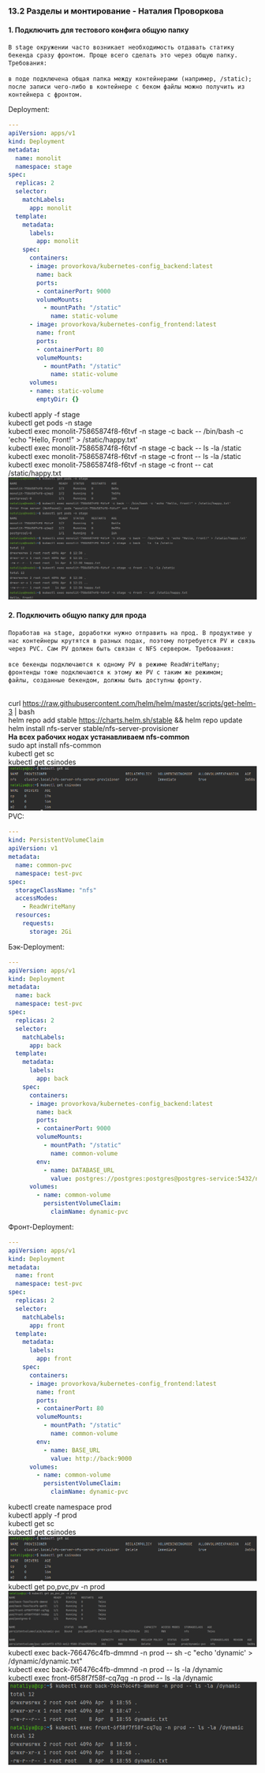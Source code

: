### 13.2 Разделы и монтирование - Наталия Проворкова
#### 1. Подключить для тестового конфига общую папку
```
В stage окружении часто возникает необходимость отдавать статику бекенда сразу фронтом. Проще всего сделать это через общую папку. Требования:

в поде подключена общая папка между контейнерами (например, /static);
после записи чего-либо в контейнере с беком файлы можно получить из контейнера с фронтом.
```
Deployment:
```yaml
---
apiVersion: apps/v1
kind: Deployment
metadata:
  name: monolit
  namespace: stage
spec:
  replicas: 2
  selector:
    matchLabels:
      app: monolit
  template:
    metadata:
      labels:
        app: monolit
    spec:
      containers:
      - image: provorkova/kubernetes-config_backend:latest
        name: back
        ports:
        - containerPort: 9000
        volumeMounts:
          - mountPath: "/static"
            name: static-volume
      - image: provorkova/kubernetes-config_frontend:latest
        name: front
        ports:
        - containerPort: 80
        volumeMounts:
          - mountPath: "/static"
            name: static-volume
      volumes:
      - name: static-volume
        emptyDir: {}
```
kubectl apply -f stage
<br>kubectl get pods -n stage
<br>kubectl exec monolit-75865874f8-f6tvf -n stage -c back -- /bin/bash -c 'echo "Hello, Front!" > /static/happy.txt'
<br>kubectl exec monolit-75865874f8-f6tvf -n stage -c back -- ls -la /static
<br>kubectl exec monolit-75865874f8-f6tvf -n stage -c front -- ls -la /static
<br>kubectl exec monolit-75865874f8-f6tvf -n stage -c front -- cat /static/happy.txt
<br>![stage](imgs/stage.png)
#### 2. Подключить общую папку для прода
```
Поработав на stage, доработки нужно отправить на прод. В продуктиве у нас контейнеры крутятся в разных подах, поэтому потребуется PV и связь через PVC. Сам PV должен быть связан с NFS сервером. Требования:

все бекенды подключаются к одному PV в режиме ReadWriteMany;
фронтенды тоже подключаются к этому же PV с таким же режимом;
файлы, созданные бекендом, должны быть доступны фронту.
```
<br>curl https://raw.githubusercontent.com/helm/helm/master/scripts/get-helm-3 | bash
<br>helm repo add stable https://charts.helm.sh/stable && helm repo update
<br>helm install nfs-server stable/nfs-server-provisioner
<br><b>На всех рабочих нодах устанавливаем nfs-common</b>
<br>sudo apt install nfs-common
<br>kubectl get sc
<br>kubectl get csinodes
<br>![prod-provisioners](imgs/prod-provisioners.png)
<br>PVC:
```yaml
---
kind: PersistentVolumeClaim
apiVersion: v1
metadata:
  name: common-pvc
  namespace: test-pvc
spec:
  storageClassName: "nfs"
  accessModes:
    - ReadWriteMany
  resources:
    requests:
      storage: 2Gi
```
Бэк-Deployment:
```yaml
---
apiVersion: apps/v1
kind: Deployment
metadata:
  name: back
  namespace: test-pvc
spec:
  replicas: 2
  selector:
    matchLabels:
      app: back
  template:
    metadata:
      labels:
        app: back
    spec:
      containers:
      - image: provorkova/kubernetes-config_backend:latest
        name: back
        ports:
        - containerPort: 9000
        volumeMounts:
          - mountPath: "/static"
            name: common-volume
        env:
          - name: DATABASE_URL
            value: postgres://postgres:postgres@postgres-service:5432/news
      volumes:
        - name: common-volume
          persistentVolumeClaim:
            claimName: dynamic-pvc
```
Фронт-Deployment:
```yaml
---
apiVersion: apps/v1
kind: Deployment
metadata:
  name: front
  namespace: test-pvc
spec:
  replicas: 2
  selector:
    matchLabels:
      app: front
  template:
    metadata:
      labels:
        app: front
    spec:
      containers:
      - image: provorkova/kubernetes-config_frontend:latest
        name: front
        ports:
        - containerPort: 80
        volumeMounts:
          - mountPath: "/static"
            name: common-volume
        env:
          - name: BASE_URL
            value: http://back:9000
      volumes:
        - name: common-volume
          persistentVolumeClaim:
            claimName: dynamic-pvc
```
kubectl create namespace prod
<br>kubectl apply -f prod
<br>kubectl get sc
<br>kubectl get csinodes
<br>![prod-provisioners](imgs/prod-provisioners.png)
<br>kubectl get po,pvc,pv -n prod
<br>![prod-entities](imgs/prod-entities.png)
<br>kubectl exec back-766476c4fb-dmmnd -n prod -- sh -c "echo 'dynamic' > /dynamic/dynamic.txt"
<br>kubectl exec back-766476c4fb-dmmnd -n prod -- ls -la /dynamic
<br>kubectl exec front-6f58f7f58f-cq7qg -n prod -- ls -la /dynamic
<br>![prod-dynamic-pv](imgs/prod-dynamic-pv.png)
